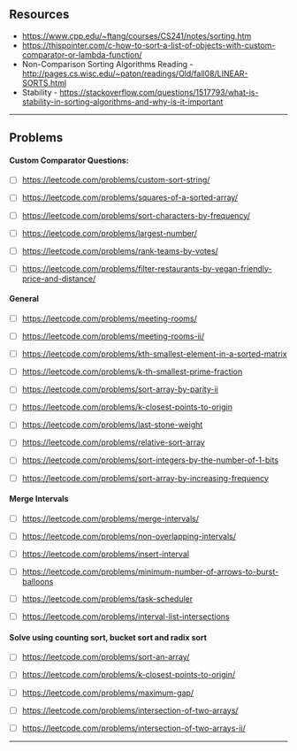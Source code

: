 ## Resources

- https://www.cpp.edu/~ftang/courses/CS241/notes/sorting.htm
- https://thispointer.com/c-how-to-sort-a-list-of-objects-with-custom-comparator-or-lambda-function/
- Non-Comparison Sorting Algorithms Reading - http://pages.cs.wisc.edu/~paton/readings/Old/fall08/LINEAR-SORTS.html
- Stability - https://stackoverflow.com/questions/1517793/what-is-stability-in-sorting-algorithms-and-why-is-it-important


---


## Problems

#### Custom Comparator Questions:
- [ ] https://leetcode.com/problems/custom-sort-string/
- [ ] https://leetcode.com/problems/squares-of-a-sorted-array/
- [ ] https://leetcode.com/problems/sort-characters-by-frequency/
- [ ] https://leetcode.com/problems/largest-number/
- [ ] https://leetcode.com/problems/rank-teams-by-votes/
- [ ] https://leetcode.com/problems/filter-restaurants-by-vegan-friendly-price-and-distance/


#### General
- [ ] https://leetcode.com/problems/meeting-rooms/
- [ ] https://leetcode.com/problems/meeting-rooms-ii/
- [ ] https://leetcode.com/problems/kth-smallest-element-in-a-sorted-matrix
- [ ] https://leetcode.com/problems/k-th-smallest-prime-fraction
- [ ] https://leetcode.com/problems/sort-array-by-parity-ii
- [ ] https://leetcode.com/problems/k-closest-points-to-origin
- [ ] https://leetcode.com/problems/last-stone-weight
- [ ] https://leetcode.com/problems/relative-sort-array
- [ ] https://leetcode.com/problems/sort-integers-by-the-number-of-1-bits
- [ ] https://leetcode.com/problems/sort-array-by-increasing-frequency



#### Merge Intervals
- [ ] https://leetcode.com/problems/merge-intervals/
- [ ] https://leetcode.com/problems/non-overlapping-intervals/
- [ ] https://leetcode.com/problems/insert-interval
- [ ] https://leetcode.com/problems/minimum-number-of-arrows-to-burst-balloons
- [ ] https://leetcode.com/problems/task-scheduler
- [ ] https://leetcode.com/problems/interval-list-intersections



#### Solve using counting sort, bucket sort and radix sort
- [ ] https://leetcode.com/problems/sort-an-array/
- [ ] https://leetcode.com/problems/k-closest-points-to-origin/
- [ ] https://leetcode.com/problems/maximum-gap/
- [ ] https://leetcode.com/problems/intersection-of-two-arrays/
- [ ] https://leetcode.com/problems/intersection-of-two-arrays-ii/


---


